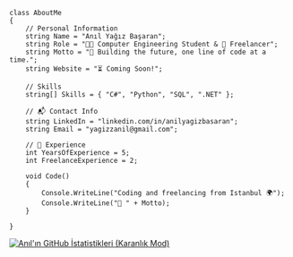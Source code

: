     class AboutMe 
    {
        // Personal Information
        string Name = "Anıl Yağız Başaran"; 
        string Role = "👨‍🎓 Computer Engineering Student & 💼 Freelancer"; 
        string Motto = "🌟 Building the future, one line of code at a time."; 
        string Website = "⏳ Coming Soon!"; 

        // Skills
        string[] Skills = { "C#", "Python", "SQL", ".NET" };

        // 📬 Contact Info
        string LinkedIn = "linkedin.com/in/anilyagizbasaran"; 
        string Email = "yagizzanil@gmail.com";
    
        // 🚀 Experience
        int YearsOfExperience = 5; 
        int FreelanceExperience = 2;

        void Code() 
        { 
            Console.WriteLine("Coding and freelancing from Istanbul 🌍"); 
            Console.WriteLine("🌟 " + Motto); 
        }

    }

[![Anıl'ın GitHub İstatistikleri (Karanlık Mod)](https://github-readme-stats.vercel.app/api?username=anilyagizbasaran&show_icons=true&theme=dark#gh-dark-mode-only)](https://github.com/anilyagizbasaran/github-readme-stats#gh-dark-mode-only)

